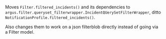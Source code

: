 Moves `Filter.filtered_incidents()` and its dependencies to
`argus.filter.queryset_filterwrapper.IncidentQUerySetFilterWrapper`, ditto
`NotificationProfile.filtered_incidents()`.

Also changes them to work on a json filterblob directly instead of going via
a Filter model.
